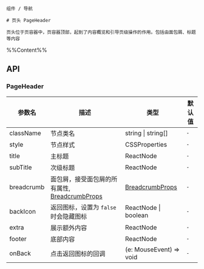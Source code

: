 `````
组件 / 导航

# 页头 PageHeader

页头位于页容器中，页容器顶部，起到了内容概览和引导页级操作的作用。包括由面包屑、标题等内容

`````

%%Content%%

## API

### PageHeader

|参数名|描述|类型|默认值|
|---|---|---|---|
|className|节点类名|string \| string[] |`-`|
|style|节点样式|CSSProperties |`-`|
|title|主标题|ReactNode |`-`|
|subTitle|次级标题|ReactNode |`-`|
|breadcrumb|面包屑，接受面包屑的所有属性, [BreadcrumbProps](/react/components/breadcrumb)|[BreadcrumbProps](breadcrumb#breadcrumb) |`-`|
|backIcon|返回图标，设置为 `false` 时会隐藏图标|ReactNode \| boolean |`-`|
|extra|展示额外内容|ReactNode |`-`|
|footer|底部内容|ReactNode |`-`|
|onBack|点击返回图标的回调|(e: MouseEvent) => void |`-`|

